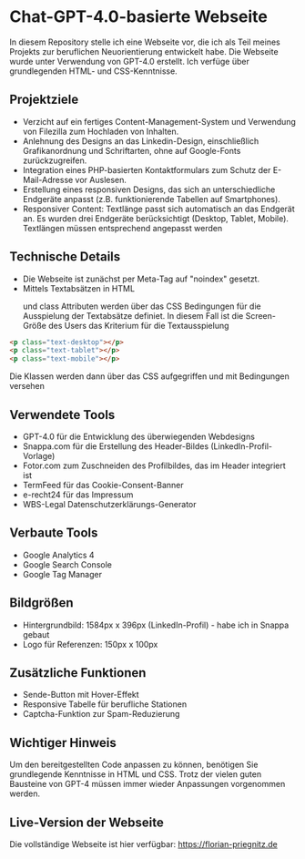 # Chat-GPT-4.0-basierte Webseite

In diesem Repository stelle ich eine Webseite vor, die ich als Teil meines Projekts zur beruflichen Neuorientierung entwickelt habe. Die Webseite wurde unter Verwendung von GPT-4.0 erstellt. Ich verfüge über grundlegenden HTML- und CSS-Kenntnisse.

## Projektziele
- Verzicht auf ein fertiges Content-Management-System und Verwendung von Filezilla zum Hochladen von Inhalten.
- Anlehnung des Designs an das Linkedin-Design, einschließlich Grafikanordnung und Schriftarten, ohne auf Google-Fonts zurückzugreifen.
- Integration eines PHP-basierten Kontaktformulars zum Schutz der E-Mail-Adresse vor Auslesen.
- Erstellung eines responsiven Designs, das sich an unterschiedliche Endgeräte anpasst (z.B. funktionierende Tabellen auf Smartphones).
- Responsiver Content: Textlänge passt sich automatisch an das Endgerät an. Es wurden drei Endgeräte berücksichtigt (Desktop, Tablet, Mobile). Textlängen müssen entsprechend angepasst werden

## Technische Details
- Die Webseite ist zunächst per Meta-Tag auf "noindex" gesetzt.
- Mittels Textabsätzen in HTML <p></p> und class Attributen werden über das CSS Bedingungen für die Ausspielung der Textabsätze definiet. In diesem Fall ist die Screen-Größe des Users das Kriterium für die Textausspielung

```HTML
<p class="text-desktop"></p>
<p class="text-tablet"></p>
<p class="text-mobile"></p>
```
Die Klassen werden dann über das CSS aufgegriffen und mit Bedingungen versehen

## Verwendete Tools
- GPT-4.0 für die Entwicklung des überwiegenden Webdesigns
- Snappa.com für die Erstellung des Header-Bildes (LinkedIn-Profil-Vorlage)
- Fotor.com zum Zuschneiden des Profilbildes, das im Header integriert ist
- TermFeed für das Cookie-Consent-Banner
- e-recht24 für das Impressum
- WBS-Legal Datenschutzerklärungs-Generator

## Verbaute Tools
- Google Analytics 4
- Google Search Console
- Google Tag Manager

## Bildgrößen
- Hintergrundbild: 1584px x 396px (LinkedIn-Profil) - habe ich in Snappa gebaut
- Logo für Referenzen: 150px x 100px

## Zusätzliche Funktionen
- Sende-Button mit Hover-Effekt
- Responsive Tabelle für berufliche Stationen
- Captcha-Funktion zur Spam-Reduzierung

## Wichtiger Hinweis
Um den bereitgestellten Code anpassen zu können, benötigen Sie grundlegende Kenntnisse in HTML und CSS. Trotz der vielen guten Bausteine von GPT-4 müssen immer wieder Anpassungen vorgenommen werden.

## Live-Version der Webseite
Die vollständige Webseite ist hier verfügbar: https://florian-priegnitz.de
